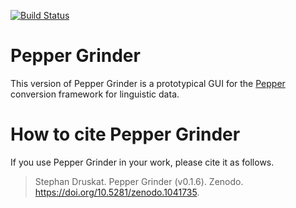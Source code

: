 [![Build Status](https://travis-ci.org/sdruskat/pepper-grinder.svg?branch=master)](https://travis-ci.org/sdruskat/pepper-grinder)

# Pepper Grinder

This version of Pepper Grinder is a prototypical GUI for the [Pepper](https://github.com/korpling/pepper) conversion framework for linguistic data.

# How to cite Pepper Grinder

If you use Pepper Grinder in your work, please cite it as follows.

> Stephan Druskat. Pepper Grinder (v0.1.6). Zenodo. https://doi.org/10.5281/zenodo.1041735.